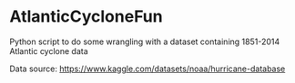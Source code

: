 # AtlanticCycloneFun
Python script to do some wrangling with a dataset containing 1851-2014 Atlantic cyclone data

Data source: https://www.kaggle.com/datasets/noaa/hurricane-database
